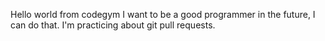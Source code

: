 Hello world from codegym
I want to be a good programmer in the future, I can do that.
I'm practicing about git pull requests.